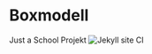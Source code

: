 # Boxmodell
Just a School Projekt
![Jekyll site CI](https://github.com/Max-42/Boxmodell/workflows/Jekyll%20site%20CI/badge.svg?branch=master)
